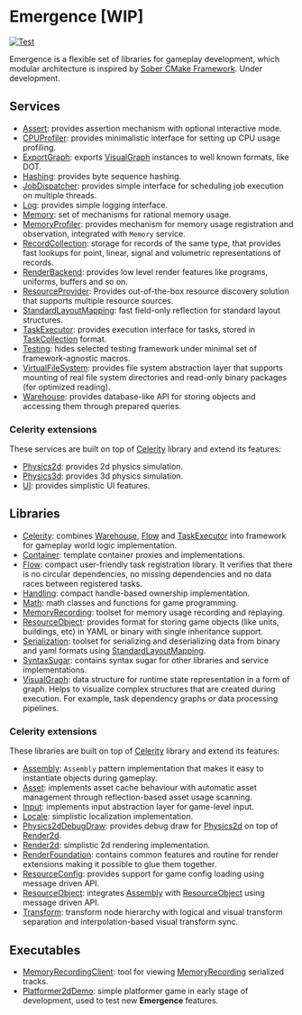 # Emergence [WIP]

[![Test](https://github.com/KonstantinTomashevich/Emergence/actions/workflows/Test.yml/badge.svg?branch=master&event=push)](https://github.com/KonstantinTomashevich/Emergence/actions/workflows/Test.yml)

Emergence is a flexible set of libraries for gameplay development, which modular architecture is inspired by
[Sober CMake Framework](https://github.com/KonstantinTomashevich/Sober). Under development.

## Services

- [Assert](./Service/Assert/README.md): provides assertion mechanism with optional interactive mode.
- [CPUProfiler](./Service/CPUProfiler/README.md): provides minimalistic interface for setting up CPU usage profiling.
- [ExportGraph](./Service/ExportGraph/README.md): exports [VisualGraph](./Library/Public/VisualGraph/README.md)
  instances to well known formats, like DOT.
- [Hashing](./Service/Hashing/README.md): provides byte sequence hashing.
- [JobDispatcher](./Service/JobDispatcher/README.md): provides simple interface for scheduling job execution
  on multiple threads.
- [Log](./Service/Log/README.md): provides simple logging interface.
- [Memory](./Service/Memory/README.md): set of mechanisms for rational memory usage.
- [MemoryProfiler](./Service/MemoryProfiler/README.md): provides mechanism for memory usage registration and
  observation, integrated with `Memory` service.
- [RecordCollection](./Service/RecordCollection/README.md): storage for records of the same type, that provides fast
  lookups for point, linear, signal and volumetric representations of records.
- [RenderBackend](./Service/RenderBackend/README.md): provides low level render features like programs, uniforms, 
  buffers and so on.
- [ResourceProvider](./Service/ResourceProvider/README.md): Provides out-of-the-box resource discovery solution 
  that supports multiple resource sources.
- [StandardLayoutMapping](./Service/StandardLayoutMapping/README.md): fast field-only reflection for standard layout
  structures.
- [TaskExecutor](./Service/TaskExecutor/README.md): provides execution interface for tasks, stored
  in [TaskCollection](./Library/Private/TaskCollection/README.md) format.
- [Testing](./Service/Testing/README.md): hides selected testing framework under minimal set of framework-agnostic
  macros.
- [VirtualFileSystem](./Service/VirtualFileSystem/README.md): provides file system abstraction layer that supports
  mounting of real file system directories and read-only binary packages (for optimized reading).
- [Warehouse](./Service/Warehouse/README.md): provides database-like API for storing objects and accessing them through
  prepared queries.

### Celerity extensions

These services are built on top of [Celerity](./Library/Public/Celerity/README.md) library and extend its features:

- [Physics2d](./Service/Celerity/Extension/Physics2d/README.md): provides 2d physics simulation.
- [Physics3d](./Service/Celerity/Extension/Physics3d/README.md): provides 3d physics simulation.
- [UI](./Service/Celerity/Extension/UI/README.md): provides simplistic UI features.

## Libraries

- [Celerity](./Library/Public/Celerity/README.md): combines [Warehouse](./Service/Warehouse/README.md),
  [Flow](./Library/Public/Flow/README.md) and [TaskExecutor](./Service/TaskExecutor/README.md) into framework
  for gameplay world logic implementation.
- [Container](./Library/Public/Container/README.md): template container proxies and implementations.
- [Flow](./Library/Public/Flow/README.md): compact user-friendly task registration library. It verifies that there is no
  circular dependencies, no missing dependencies and no data races between registered tasks.
- [Handling](./Library/Public/Handling/README.md): compact handle-based ownership implementation.
- [Math](./Library/Public/Math/README.md): math classes and functions for game programming.
- [MemoryRecording](./Library/Public/MemoryRecording/README.md): toolset for memory usage recording and replaying.
- [ResourceObject](Library/Public/ResourceObject/README.md): provides format for storing game objects (like units,
  buildings, etc) in YAML or binary with single inheritance support.
- [Serialization](./Library/Public/Serialization/README.md): toolset for serializing and deserializing data from 
  binary and yaml formats using [StandardLayoutMapping](./Service/StandardLayoutMapping/README.md).
- [SyntaxSugar](./Library/Public/SyntaxSugar/README.md): contains syntax sugar for other libraries and service
  implementations.
- [VisualGraph](./Library/Public/VisualGraph/README.md): data structure for runtime state representation in a form of
  graph. Helps to visualize complex structures that are created during execution. For example, task dependency graphs or
  data processing pipelines.

### Celerity extensions

These libraries are built on top of [Celerity](./Library/Public/Celerity/README.md) library and extend its features:

- [Assembly](./Library/Public/Celerity/Extension/Assembly/README.md): `Assembly` pattern implementation that makes
  it easy to instantiate objects during gameplay.
- [Asset](./Library/Public/Celerity/Extension/Asset/README.md): implements asset cache behaviour with automatic asset
  management through reflection-based asset usage scanning.
- [Input](./Library/Public/Celerity/Extension/Input/README.md): implements input abstraction layer for game-level input.
- [Locale](./Library/Public/Celerity/Extension/Locale/README.md): simplistic localization implementation.
- [Physics2dDebugDraw](./Library/Public/Celerity/Extension/Physics2dDebugDraw/README.md): provides debug draw for
  [Physics2d](./Service/Celerity/Extension/Physics2d/README.md) on top of
  [Render2d](./Library/Public/Celerity/Extension/Render2d/README.md).
- [Render2d](./Library/Public/Celerity/Extension/Render2d/README.md): simplistic 2d rendering implementation.
- [RenderFoundation](./Library/Public/Celerity/Extension/RenderFoundation/README.md): contains common features and 
  routine for render extensions making it possible to glue them together.
- [ResourceConfig](./Library/Public/Celerity/Extension/ResourceConfig/README.md): provides support for game config 
  loading using message driven API.
- [ResourceObject](./Library/Public/Celerity/Extension/ResourceObject/README.md): integrates
  [Assembly](./Library/Public/Celerity/Extension/Assembly/README.md) with
  [ResourceObject](Library/Public/ResourceObject/README.md) using message driven API.
- [Transform](./Library/Public/Celerity/Extension/Transform/README.md): transform node hierarchy with logical and 
  visual transform separation and interpolation-based visual transform sync.

## Executables

- [MemoryRecordingClient](./Executable/MemoryRecordingClient/README.md):
  tool for viewing [MemoryRecording](./Library/Public/MemoryRecording/README.md) serialized tracks.
- [Platformer2dDemo](./Executable/Platformer2dDemo/README.md): simple platformer game in early stage of development,
  used to test new **Emergence** features.
